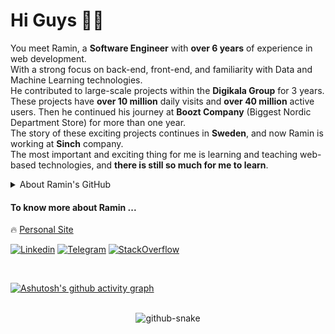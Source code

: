 # Hi Guys ✋🏻

You meet Ramin, a <strong>Software Engineer</strong> with <strong>over 6 years</strong> of experience in web development.
<br />
With a strong focus on back-end, front-end, and familiarity with Data and Machine Learning technologies.
<br />
He contributed to large-scale projects within the <strong>Digikala Group</strong> for 3 years.
<br />
These projects have <strong>over 10 million</strong> daily visits and <strong>over 40 million</strong> active users. Then he continued his journey at <strong>Boozt Company</strong> (Biggest Nordic Department Store) for more than one year.
<br />
The story of these exciting projects continues in <strong>Sweden</strong>, and now Ramin is working at <strong>Sinch</strong> company.
<br />
The most important and exciting thing for me is learning and teaching web-based technologies, and **there is still so much for me to learn**.
<br />

<details close>
  <summary>About Ramin's GitHub</summary>
  <br />
  <p align="center">
    <img src="https://github-readme-stats.vercel.app/api?username=raminr77&count_private=true&show_icons=false&include_all_commits=true&hide_title=true&theme=gruvbox&bg_color=0D1117&border_color=0D1117&text_color=ffffff" alt="Top Langs" />
  </p>
  <be />
  <div align="left">
      <p>Languages:</p>
      <img src="https://skillicons.dev/icons?i=js,ts,python,php,java,kotlin,mysql,mongodb" />
      <br /><br />
      <p>Tools:</p>
      <img src="https://skillicons.dev/icons?i=nodejs,express,nestjs,django,laravel,nextjs,react,firebase,tensorflow" />
      <br /><br />
      <p>SRE:</p>
      <img src="https://skillicons.dev/icons?i=gcp,kubernetes,docker,cloudflare,github,gitlab,githubactions,firebase,git" />
      <br /><br />
      <p>Graphics:</p>
      <img src="https://skillicons.dev/icons?i=ae,pr,au,ps" />
      <br /><br />
      <p>Others:</p>
      <img src="https://skillicons.dev/icons?i=anaconda,tailwind,redux,html,css,scss,cypress,d3,gulp,svg" />
  </p>
  <br /><br />
</details>

#### To know more about Ramin ...

🔥 [Personal Site](https://raminrezaei.se)

[![Linkedin](https://img.shields.io/badge/-LinkedIn-076678?style=flat&logo=Linkedin&logoColor=fbf1c7)](https://www.linkedin.com/in/raminr77/)
[![Telegram](https://img.shields.io/badge/-Telegram-076678?style=flat&logo=telegram&logoColor=fbf1c7)](https://telegram.me/raminr77/)
[![StackOverflow](https://img.shields.io/badge/-StackOverflow-af3a03?style=flat&logo=stackoverflow&logoColor=fbf1c7)](https://stackoverflow.com/users/9749174/ramin-rezaei)

<br />

[![Ashutosh's github activity graph](https://github-readme-activity-graph.vercel.app/graph?username=raminr77&bg_color=0d1117&color=6e6e6e&line=00572a&point=39d353&area=true&hide_border=true)](https://github.com/ashutosh00710/github-readme-activity-graph)

<br />

<center>
  <picture>
    <source media="(prefers-color-scheme: dark)" srcset="https://raw.githubusercontent.com/tobiasmeyhoefer/tobiasmeyhoefer/output/github-snake-dark.svg" />
    <source media="(prefers-color-scheme: light)" srcset="https://raw.githubusercontent.com/tobiasmeyhoefer/tobiasmeyhoefer/output/github-snake.svg" />
    <img alt="github-snake" src="https://raw.githubusercontent.com/tobiasmeyhoefer/tobiasmeyhoefer/output/github-snake.svg" />
  </picture>
</center>
